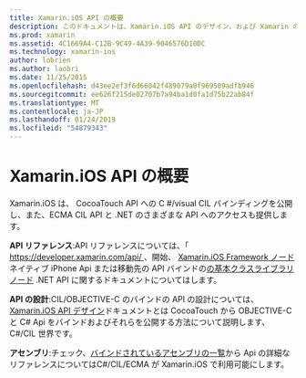 ```yaml
---
title: Xamarin.iOS API の概要
description: このドキュメントは、Xamarin.iOS API のデザイン、および Xamarin の開発で使用可能なアセンブリの一覧を説明するガイドを Xamarin API リファレンス ドキュメントにリンクしています。
ms.prod: xamarin
ms.assetid: 4C1669A4-C12B-9C49-4A39-9046576D10DC
ms.technology: xamarin-ios
author: lobrien
ms.author: laobri
ms.date: 11/25/2015
ms.openlocfilehash: d43ee2ef3f6d66042f489079a0f969509adfb946
ms.sourcegitcommit: ee626f215de02707b7a94ba1d0fa1d75b22ab84f
ms.translationtype: MT
ms.contentlocale: ja-JP
ms.lasthandoff: 01/24/2019
ms.locfileid: "54879343"
---
```

# <a name="xamarinios-api-overview"></a>Xamarin.iOS API の概要

Xamarin.iOS は、 CocoaTouch API への C #/visual CIL バインディングを公開し、また、ECMA CIL API と .NET のさまざまな API へのアクセスも提供します。

 **API リファレンス**:API リファレンスについては、「 [ https://developer.xamarin.com/api/ ](https://docs.microsoft.com/dotnet/api/)、開始、 [Xamarin.iOS Framework ノード](https://docs.microsoft.com/dotnet/api/?view=xamarinios-10.8)ネイティブ iPhone Api または移動先の API バインドの[の基本クラスライブラリノード](https://docs.microsoft.com/dotnet/api/?view=netstandard-2.0) .NET API に関するドキュメントについてはします。

 **API の設計**:CIL/OBJECTIVE-C のバインドの API の設計については、 [Xamarin.iOS API デザイン](~/ios/internals/api-design/index.md)ドキュメントとは CocoaTouch から OBJECTIVE-C と C# Api をバインドおよびそれらを公開する方法について説明します、 C#/CIL 世界です。

 **アセンブリ**:チェック、[バインドされているアセンブリの一覧](~/cross-platform/internals/available-assemblies.md)から Api の詳細なリファレンスについてはC#/CIL/ECMA が Xamarin.iOS で利用可能にします。
